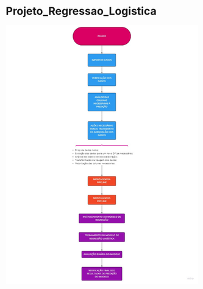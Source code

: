 # Projeto_Regressao_Logistica
<div style="text-align:center"><img align="center" src="Flowchart.jpg" /></div>
